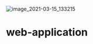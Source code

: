 ![image_2021-03-15_133215](https://user-images.githubusercontent.com/61426708/111153938-db8b7000-8592-11eb-9bcf-2a2fa1397640.png)
# web-application
